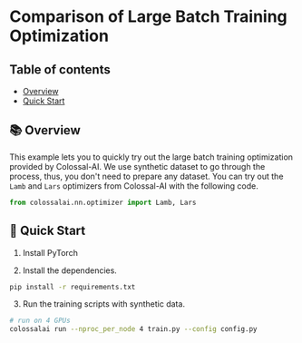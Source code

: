 # Comparison of Large Batch Training Optimization

## Table of contents

- [Overview](#-overview)
- [Quick Start](#-quick-start)

## 📚 Overview

This example lets you to quickly try out the large batch training optimization provided by Colossal-AI. We use synthetic dataset to go through the process, thus, you don't need to prepare any dataset. You can try out the `Lamb` and `Lars` optimizers from Colossal-AI with the following code.

```python
from colossalai.nn.optimizer import Lamb, Lars
```

## 🚀 Quick Start

1. Install PyTorch

2. Install the dependencies.

```bash
pip install -r requirements.txt
```

3. Run the training scripts with synthetic data.

```bash
# run on 4 GPUs
colossalai run --nproc_per_node 4 train.py --config config.py
```
